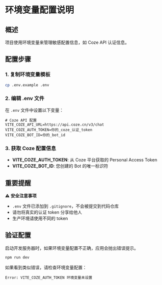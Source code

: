 # 环境变量配置说明

## 概述
项目使用环境变量来管理敏感配置信息，如 Coze API 认证信息。

## 配置步骤

### 1. 复制环境变量模板
```bash
cp .env.example .env
```

### 2. 编辑 .env 文件
在 `.env` 文件中设置以下变量：

```env
# Coze API 配置
VITE_COZE_API_URL=https://api.coze.cn/v3/chat
VITE_COZE_AUTH_TOKEN=你的_coze_认证_token
VITE_COZE_BOT_ID=你的_bot_id
```

### 3. 获取 Coze 配置信息
- **VITE_COZE_AUTH_TOKEN**: 从 Coze 平台获取的 Personal Access Token
- **VITE_COZE_BOT_ID**: 您创建的 Bot 的唯一标识符

## 重要提醒

⚠️ **安全注意事项**
- `.env` 文件已添加到 `.gitignore`，不会被提交到代码仓库
- 请勿将真实的认证 token 分享给他人
- 生产环境请使用不同的 token

## 验证配置
启动开发服务器时，如果环境变量配置不正确，应用会抛出错误提示。

```bash
npm run dev
```

如果看到类似错误，请检查环境变量配置：
```
Error: VITE_COZE_AUTH_TOKEN 环境变量未设置
``` 